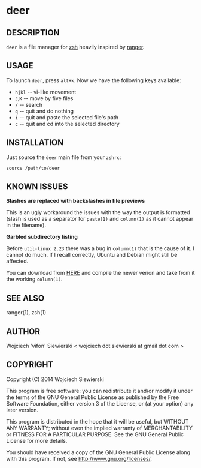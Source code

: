 deer
====

DESCRIPTION
-----------

`deer` is a file manager for [zsh](http://zsh.sourceforge.net/) heavily inspired
by [ranger](http://ranger.nongnu.org/).

USAGE
-----

To launch `deer`, press `alt+k`. Now we have the following keys available:

* `hjkl` --  vi-like movement
* `J`,`K` --  move by five files
* `/` -- search
* `q` -- quit and do nothing
* `i` -- quit and paste the selected file's path
* `c` -- quit and cd into the selected directory

INSTALLATION
------------

Just source the `deer` main file from your `zshrc`:

    source /path/to/deer

KNOWN ISSUES
------------

**Slashes are replaced with backslashes in file previews**

This is an ugly workaround the issues with the way the output is
formatted (slash is used as a separator for `paste(1)` and
`column(1)` as it cannot appear in the filename).

**Garbled subdirectory listing**

Before `util-linux 2.23` there was a bug in `column(1)` that is the
cause of it. I cannot do much. If I recall correctly, Ubuntu and
Debian might still be affected.

You can download from
[HERE](http://ftp.kernel.org/pub/linux/utils/util-linux/) and compile
the newer verion and take from it the working `column(1)`.

SEE ALSO
--------

ranger(1), zsh(1)

AUTHOR
------

Wojciech 'vifon' Siewierski < wojciech dot siewierski at gmail dot com >

COPYRIGHT
---------

Copyright (C) 2014  Wojciech Siewierski

This program is free software: you can redistribute it and/or modify
it under the terms of the GNU General Public License as published by
the Free Software Foundation, either version 3 of the License, or
(at your option) any later version.

This program is distributed in the hope that it will be useful,
but WITHOUT ANY WARRANTY; without even the implied warranty of
MERCHANTABILITY or FITNESS FOR A PARTICULAR PURPOSE.  See the
GNU General Public License for more details.

You should have received a copy of the GNU General Public License
along with this program.  If not, see <http://www.gnu.org/licenses/>.
